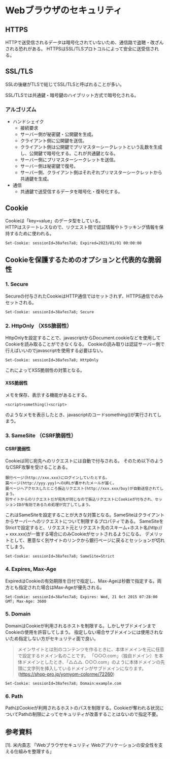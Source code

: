 # Webブラウザのセキュリティ
## HTTPS
HTTPで送受信されるデータは暗号化されていないため、通信路で盗聴・改ざんされる恐れがある。
HTTPSはSSL/TLSプロトコルによって安全に送受信される。

## SSL/TLS
SSLの後継がTLSで総じてSSL/TLSと呼ばれることが多い。

SSL/TLSでは共通鍵・暗号鍵のハイブリット方式で暗号化される。
### アルゴリズム
* ハンドシェイク
  - 接続要求
  - サーバー側が秘密鍵・公開鍵を生成。
  - クライアント側に公開鍵を送信。
  - クライアント側は公開鍵でプリマスターシークレットという乱数を生成し、公開鍵で暗号化する。これが共通鍵となる。
  - サーバー側にプリマスターシークレットを送信。
  - サーバー側は秘密鍵で復号。
  - サーバー側、クライアント側はそれぞれプリマスターシークレットから共通鍵を生成。
* 通信
  - 共通鍵で送受信するデータを暗号化・復号化する。

## Cookie
Cookieは「key=value」のデータ型をしている。<br>
HTTPはステートレスなので、リクエスト間で認証情報やトラッキング情報を保持するために使われる。
```
Set-Cookie: sessionId=38afes7a8; Expired=2023/01/01 00:00:00
```

## Cookieを保護するためのオプションと代表的な脆弱性
### 1. Secure<br>

Secureの付与されたCookieはHTTP通信ではセットされず、HTTPS通信でのみセットされる。
```
Set-Cookie: sessionId=38afes7a8; Secure
```

### 2. HttpOnly （XSS脆弱性）<br>

HttpOnlyを設定することで、javascriptからDocument.cookieなどを使用してCookieを読み取ることができなくなる。
Cookieの読み取りは認証サーバー側で行えばいいのでjavascriptを使用する必要はない。
```
Set-Cookie: sessionId=38afes7a8; HttpOnly
```
これによってXSS脆弱性の対策となる。
#### XSS脆弱性
メモを保存、表示する機能があるとする。<br>
```
<script>something()<script>
```
のようなメモを表示したとき、javascriptのコードsomething()が実行されてしまう。

### 3. SameSite （CSRF脆弱性）<br>
#### CSRF脆弱性
Cookieは同じ宛先へのリクエストには自動で付与される。
そのため以下のようなCSRF攻撃を受けることある。
```
銀行ページ(http://xxx.xxx)にログインしていたとする。
罠ページ(http://yyy.yyy)へのURLが書かれたメールが届く。
罠ページへアクセスしたところ振込リクエスト(http://xxx.xxx/buy)が自動送信されてしまう。
別サイトからのリクエストだが宛先が同じなので振込リクエストにCookieが付与され、セッションIDが有効であるため処理が完了してしまう。
```
これはSameSiteを設定することが大きな対策となる。SameSiteはクライアントからサーバーへのリクエストについて制限するプロパティである。
SameSiteをStrictで設定すると、リクエスト元とリクエスト先のスキーム+ホスト名(http:// + xxx.xxx)が一致する場合にのみCookieがセットされるようになる。
デメリットとして、悪意なく別サイトのリンクから銀行ページに戻るとセッションが切れてしまう。
```
Set-Cookie: sessionId=38afes7a8; SameSite=Strict
```

### 4. Expires, Max-Age

ExpiredはCookieの有効期限を日付で指定し、Max-Ageは秒数で指定する。両方とも指定された場合はMax-Ageが優先される。
```
Set-Cookie: sessionId=38afes7a8; Expires: Wed, 21 Oct 2015 07:28:00 GMT; Max-Age: 3600
```

### 5. Domain
DomainはCookieが利用されるホストを制限する。しかしサブドメインまでCookieの使用を許容してしまう。
指定しない場合サブドメインには使用されないため指定しない方がセキュリティ面で良い。
>メインサイトとは別のコンテンツを作るときに、本体ドメインを元に任意で設定するドメイン名のことです。 「○○○.com」（独自ドメイン）を本体ドメインとしたとき、「△△△. ○○○.com」のように本体ドメインの先頭に文字列を挿入しているドメインがサブドメインになります。 (https://shop-pro.jp/yomyom-colorme/72260)
```
Set-Cookie: sessionId=38afes7a8; Domain:example.com
```
### 6. Path

PathはCookieが利用されるホストのパスを制限する。Cookieが奪われる状況についてPathの制限によってセキュリティが改善することはないので指定不要。

## 参考資料
[1]. 米内貴志 「Webブラウザセキュリティ Webアプリケーションの安全性を支える仕組みを整理する」

